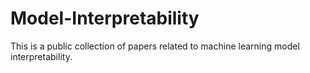 # Model-Interpretability
This is a public collection of papers related to machine learning model interpretability.
